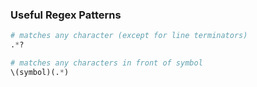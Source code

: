 ### Useful Regex Patterns
```python
# matches any character (except for line terminators)
.*?

# matches any characters in front of symbol
\(symbol)(.*)
```